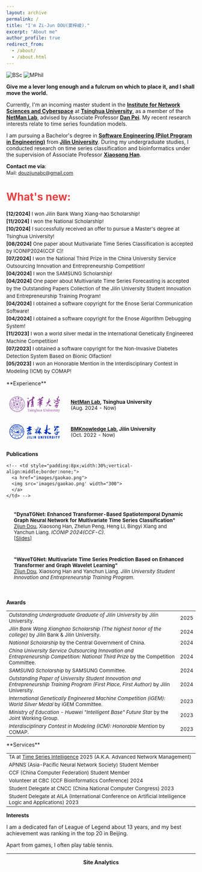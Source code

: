 ```yaml
---
layout: archive
permalink: /
title: "I'm Zi-Jun DOU(窦梓峻)."
excerpt: "About me"
author_profile: true
redirect_from: 
  - /about/
  - /about.html
---
```


![BSc](https://img.shields.io/badge/B.Sc.-Jilin%20Univ.%20(2021--2025E)-yellowgreen?style=flat-square&color=181717&labelColor=red)
![MPhil](https://img.shields.io/badge/Master.-TSINGHUA.%20(2025--2028E)-yellowgreen?style=flat-square&color=181717&labelColor=blue)

<!-------------------->
**Give me a lever long enough and a fulcrum on which to place it, and I shall move the world.**

Currently, I'm an incoming master student in the [**Institute for Network Sciences and Cyberspace**](https://www.insc.tsinghua.edu.cn/) at [**Tsinghua University**](https://www.tsinghua.edu.cn/en/), as a member of the [**NetMan Lab**](https://netman.aiops.org/), advised by Associate Professor [**Dan Pei**](https://netman.aiops.org/~peidan/). My recent research interests relate to time series foundation models.

I am pursuing a Bachelor's degree in [**Software Engineering (Pilot Program in Engineering)**](http://csw.jlu.edu.cn/info/1080/2824.htm) from [**Jilin University**](https://www.jlu.edu.cn/). During my undergraduate studies, I conducted research on time series classification and bioinformatics under the supervision of Associate Professor [**Xiaosong Han**](https://ccst.jlu.edu.cn/info/1196/17217.htm).

**Contact me via**:  
  <i class="fa fa-fw fa-envelope"></i> <font style="font-size: 0.9em;">Mail: <a href="mailto:douzijunabc@gmail.com">douzijunabc@gmail.com</a> </font><br>

<h1 style="color: rgb(231, 65, 65);"><b>What's new:</b></h1>
<div style="line-height: 1.5em; font-size: 0.95em">
  <p>
  <b>[12/2024]</b> I won Jilin Bank Wang Xiang-hao Scholarship! <br>      
  <b>[11/2024]</b> I won the National Scholarship! <br>
  <b>[10/2024]</b> I successfully received an offer to pursue a Master's degree at Tsinghua University! <br>
  <b>[08/2024]</b> One paper about Multivariate Time Series Classification is accepted by ICONIP2024(CCF C)! <br>
  <b>[07/2024]</b> I won the National Third Prize in the China University Service Outsourcing Innovation and Entrepreneurship Competition! <br>
  <b>[04/2024]</b> I won the SAMSUNG Scholarship! <br>  
  <b>[04/2024]</b> One paper about Multivariate Time Series Forecasting is accepted by the Outstanding Papers Collection of the Jilin University Student Innovation and Entrepreneurship Training Program! <br>  
  <b>[04/2024]</b> I obtained a software copyright for the Enose Serial Communication Software! <br>
  <b>[04/2024]</b> I obtained a software copyright for the Enose Algorithm Debugging System! <br>  
  <b>[11/2023]</b> I won a world silver medal in the International Genetically Engineered Machine Competition! <br>  
  <b>[07/2023]</b> I obtained a software copyright for the Non-Invasive Diabetes Detection System Based on Bionic Olfaction! <br>  
  <b>[05/2023]</b> I won an Honorable Mention in the Interdisciplinary Contest in Modeling (ICM) by COMAP! <br>   
  </p>
</div>
**Experience**
<!-- <h2><b>Experience</b></h2> -->

<table style="width:100%;border:0px;border-spacing:0px;border-collapse:separate;margin-right:0;margin-left:0;font-size:0.95em;">
  <tr>
    <td style="padding:8px;width:30%;vertical-align:middle;border:none;">
      <img src='images/tsing_hua_logo.jpg' width="300">
    </td>
    <td style="padding:20px;width:70%;vertical-align:middle;border-right:none;border:none;">
      <b><a href="https://netman.aiops.org/">NetMan Lab</a>, Tsinghua University</b>
      <br>
      (Aug. 2024 - Now)
      <br>
    </td>
  </tr>
  <tr>
    <td style="padding:8px;width:30%;vertical-align:middle;border:none;">
      <img src='images/jilin_university_logo.jpg' width="300">
    </td>
    <td style="padding:20px;width:70%;vertical-align:middle;border-right:none;border:none;">
      <b><a href="https://www.keaml.cn/BMKnowledge/index.html">BMKnowledge Lab</a>, Jilin University</b>
      <br>
      (Oct. 2022 - Now)
      <br>
    </td>
  </tr>
</table>

**Publications**
<!-- <h2><b>Publications</b></h2> -->

<table style="width:100%;border:None;border-spacing:0px;border-collapse:separate;margin-right:0;margin-left:0;font-size:0.95em;">
  <tr>
    <td style="padding:20px;width:70%;vertical-align:middle;border-right:none;border:none;">
      <b>"DynaTGNet: Enhanced Transformer-Based Spatiotemporal Dynamic Graph Neural Network for Multivariate Time Series Classification"</b>
      <br>
      <u>Zijun Dou</u>, Xiaosong Han, Zhelun Peng, Heng Li, Bingyi Xiang and Yanchun Liang. <i>ICONIP 2024(CCF-C)</i>.
      <br>
      [<a href="../resource/ICONIP 2024 Presentation.pdf">Slides</a>]
    </td>
  </tr>
  <tr>
    <td style="padding:20px;width:70%;vertical-align:middle;border-right:none;border:none;">
      <b>"WaveTGNet: Multivariate Time Series Prediction Based on Enhanced Transformer and Graph Wavelet Learning"</b>
      <br>
      <u>Zijun Dou</u>, Xiaosong Han and Yanchun Liang. <i>Jilin University Student Innovation and Entrepreneurship Training Program</i>.
      <br>
      <!-- [<a href="https://zeqing-wang.github.io/Mimic/">Project Page</a>] -->
      <!-- [<a href="https://www.sciencedirect.com/science/article/pii/S0167865523003094">Paper</a>] -->
​    </td>
  </tr>

<!--  <tr> -->
    <!-- <td style="padding:8px;width:30%;vertical-align:middle;border:none;">
      <a href="images/gaokao.png">
      <img src='images/gaokao.png' width="300">
      </a>
    </td> -->
<!--    <td style="padding:20px;width:70%;vertical-align:middle;border-right:none;border:none;">
      <b>"A Novel College Entrance Filling Recommendation Algorithm Based on Score Line Prediction and Multi-feature Fusion"</b>
      <br>
      <u>Zeqing Wang</u>, Shengpeng Ji, Xin Li, Zixuan Zhao, Pengxu Wang, Xiaosong Han. <i>Computer Science(Chinese, CCF-B)</i>.
      <br>
      [<a href="https://www.jsjkx.com/CN/10.11896/jsjkx.211100266">Paper</a>]
      [<a href="https://github.com/Zeqing-Wang/Reco-PMW">Github</a>]
    </td>-->
  <!--</tr>-->

</table>

<!-- <h4><b>Miscellaneous</b></h4> -->
<!-- <h5><i>Articles & Projects</i></h5> -->

**Awards**

<table style="border:none;font-size:0.95em;">
  <tr>
  	<td style="border:none;"><i>Outstanding Undergraduate Graduate of Jilin University </i> by Jilin University.
    </td>
    <td style="border:none;text-align:center;">2025
    </td>
  </tr>
  <tr>
  	<td style="border:none;"><i>Jilin Bank Wang Xianghao Scholarship (The highest honor of the college) </i> by Jilin Bank & Jilin University.
    </td>
    <td style="border:none;text-align:center;">2024
    </td>
  </tr>
  <tr>
    <td style="border:none;"><i>National Scholarship </i> by the Central Government of China.
    </td>
    <td style="border:none;text-align:center;">2024
    </td>
  </tr>
  <tr>
    <td style="border:none;"><i>China University Service Outsourcing Innovation and Entrepreneurship Competition: National Third Prize </i> by the Competition Committee.
    </td>
    <td style="border:none;text-align:center;">2024
    </td>
  </tr>
  <tr>
    <td style="border:none;"><i>SAMSUNG Scholarship </i> by SAMSUNG Committee.
    </td>
    <td style="border:none;text-align:center;">2024
    </td>
  </tr>
  <tr>
    <td style="border:none;"><i>Outstanding Paper of University Student Innovation and Entrepreneurship Training Program (First Place, First Author) </i> by Jilin University.
    </td>
    <td style="border:none;text-align:center;">2024
    </td>
  </tr>
  <tr>
    <td style="border:none;"><i>International Genetically Engineered Machine Competition (iGEM): World Silver Medal </i> by iGEM Committee.
    </td>
    <td style="border:none;text-align:center;">2023
    </td>
  </tr>
  <tr>
    <td style="border:none;"><i>Ministry of Education - Huawei "Intelligent Base" Future Star </i>  by the Joint Working Group.
    </td>
    <td style="border:none;text-align:center;">2023
    </td>
  </tr>
  <tr>
    <td style="border:none;"><i>Interdisciplinary Contest in Modeling (ICM): Honorable Mention </i> by COMAP.
    </td>
    <td style="border:none;text-align:center;">2023
    </td>
  </tr>
</table>
**Services**

<table style="border:none;font-size:0.95em;">
  <tr>
      <td style="border:none;">TA at <a href="https://netman.aiops.org/courses/anm2025/">Time Series Intelligence</a> 2025 (A.K.A. Advanced Network Management)
    </td>
  </tr>
  <tr>
    <td style="border:none;">APNNS (Asia-Pacific Neural Network Society) Student Member
    </td>
  </tr>
  <tr>
    <td style="border:none;">CCF (China Computer Federation) Student Member
    </td>
  </tr>     
  <tr>
    <td style="border:none;">Volunteer at CBC (CCF Bioinformatics Conference) 2024 
    </td>
  </tr>     
  <tr>
    <td style="border:none;">Student Delegate at CNCC (China National Computer Congress) 2023
    </td>
  </tr>  
  <tr>
    <td style="border:none;">Student Delegate at AILA (International Conference on Artificial Intelligence Logic and Applications) 2023
    </td>
  </tr>
</table>


**Interests**

I am a dedicated fan of League of Legend about 13 years, and my best achievement was ranking in the top 20 in Beijing.

Apart from games, I often play table tennis. 

--------

<center><b>Site Analytics</b></center>
<script type="text/javascript" id="clustrmaps" 
        src="//cdn.clustrmaps.com/map_v2.js?cl=ffffff&w=150&t=n&d=rS4QF9w4loXgos2oKxvSGoSxIwNdZKDnlDLd9Ge4eas">
</script>
